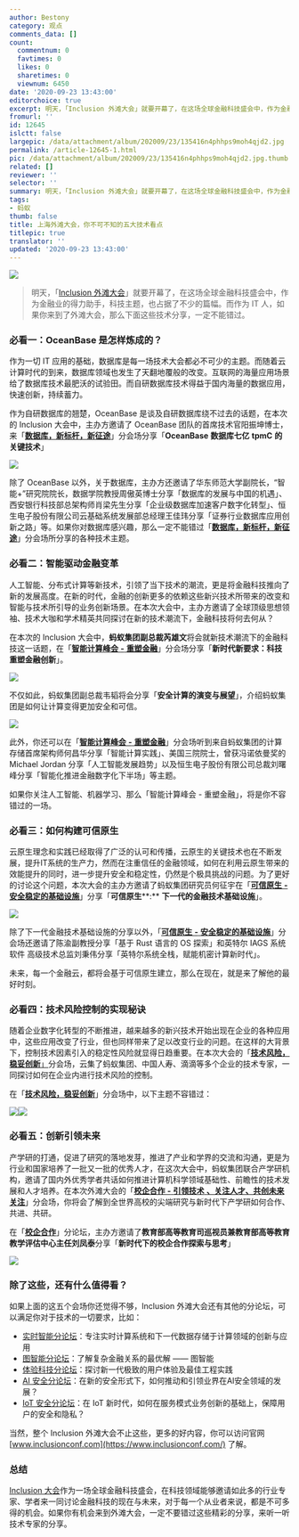 ```yaml
---
author: Bestony
category: 观点
comments_data: []
count:
  commentnum: 0
  favtimes: 0
  likes: 0
  sharetimes: 0
  viewnum: 6450
date: '2020-09-23 13:43:00'
editorchoice: true
excerpt: 明天，「Inclusion 外滩大会」就要开幕了，在这场全球金融科技盛会中，作为金融业的得力助手，科技主题，也占据了不少的篇幅。而作为 IT 人，如果你来到了外滩大会，那么下面这些技术分享，一定不能错过。
fromurl: ''
id: 12645
islctt: false
largepic: /data/attachment/album/202009/23/135416n4phhps9moh4qjd2.jpg
permalink: /article-12645-1.html
pic: /data/attachment/album/202009/23/135416n4phhps9moh4qjd2.jpg.thumb.jpg
related: []
reviewer: ''
selector: ''
summary: 明天，「Inclusion 外滩大会」就要开幕了，在这场全球金融科技盛会中，作为金融业的得力助手，科技主题，也占据了不少的篇幅。而作为 IT 人，如果你来到了外滩大会，那么下面这些技术分享，一定不能错过。
tags:
- 蚂蚁
thumb: false
title: 上海外滩大会，你不可不知的五大技术看点
titlepic: true
translator: ''
updated: '2020-09-23 13:43:00'
---
```


![](/data/attachment/album/202009/23/135416n4phhps9moh4qjd2.jpg)



> 
> 明天，「[Inclusion 外滩大会](https://www.inclusionconf.com/)」就要开幕了，在这场全球金融科技盛会中，作为金融业的得力助手，科技主题，也占据了不少的篇幅。而作为 IT 人，如果你来到了外滩大会，那么下面这些技术分享，一定不能错过。
> 
> 
> 


### 必看一：OceanBase 是怎样炼成的？


作为一切 IT 应用的基础，数据库是每一场技术大会都必不可少的主题。而随着云计算时代的到来，数据库领域也发生了天翻地覆般的改变。互联网的海量应用场景给了数据库技术最肥沃的试验田。而自研数据库技术得益于国内海量的数据应用，快速创新，持续蓄力。


作为自研数据库的翘楚，OceanBase 是谈及自研数据库绕不过去的话题，在本次的 Inclusion 大会中，主办方邀请了 OceanBase 团队的首席技术官阳振坤博士，来「[**数据库，新标杆，新征途**](https://www.inclusionconf.com/schedule/forums/7040)」分会场分享「**OceanBase** **数据库七亿** **tpmC** **的关键技术**」


![](/data/attachment/album/202009/23/133100hkcj444z1mzknjjy.png)


除了 OceanBase 以外，关于数据库，主办方还邀请了华东师范大学副院长，“智能+”研究院院长，数据学院教授周傲英博士分享「数据库的发展与中国的机遇」、西安银行科技部总架构师肖梁先生分享「企业级数据库加速客户数字化转型」、恒生电子股份有限公司云基础系统发展部总经理王佳玮分享「证券行业数据库应用创新之路」等。如果你对数据库感兴趣，那么一定不能错过「[**数据库，新标杆，新征途**](https://www.inclusionconf.com/schedule/forums/7040)」分会场所分享的各种技术主题。


### 必看二：智能驱动金融变革


人工智能、分布式计算等新技术，引领了当下技术的潮流，更是将金融科技推向了新的发展高度。在新的时代，金融的创新更多的依赖这些新兴技术所带来的改变和智能与技术所引导的业务创新场景。在本次大会中，主办方邀请了全球顶级思想领袖、技术大咖和学术精英共同探讨在新的技术潮流下，金融科技将何去何从？


在本次的 Inclusion 大会中，**蚂蚁集团副总裁芮雄文**将会就新技术潮流下的金融科技这一话题，在「[**智能计算峰会** **-** **重塑金融**](https://www.inclusionconf.com/schedule/forums/7038)」分会场分享「**新时代新要求：科技重塑金融创新**」。


![](/data/attachment/album/202009/23/133142qzyd3vc3chjnxyj3.png)


不仅如此，蚂蚁集团副总裁韦韬将会分享「**安全计算的演变与展望**」，介绍蚂蚁集团是如何让计算变得更加安全和可信。


![](/data/attachment/album/202009/23/133203w4e2rbj4mrqjp4tu.png)


此外，你还可以在「[**智能计算峰会** **-** **重塑金融**](https://www.inclusionconf.com/schedule/forums/7038)」分会场听到来自蚂蚁集团的计算存储首席架构师何昌华分享「智能计算实践」、美国三院院士，曾获冯诺依曼奖的 Michael Jordan 分享「人工智能发展趋势」以及恒生电子股份有限公司总裁刘曙峰分享「智能化推进金融数字化下半场」等主题。


如果你关注人工智能、机器学习、那么「智能计算峰会 - 重塑金融」，将是你不容错过的一场。


### 必看三：如何构建可信原生


云原生理念和实践已经取得了广泛的认可和传播，云原生的关键技术也在不断发展，提升IT系统的生产力，然而在注重信任的金融领域，如何在利用云原生带来的效能提升的同时，进一步提升安全和稳定性，仍然是个极具挑战的问题。为了更好的讨论这个问题，本次大会的主办方邀请了蚂蚁集团研究员何征宇在「[**可信原生** **-** **安全稳定的基础设施**](https://www.inclusionconf.com/schedule/forums/7043)」分享「**可信原生****:** **下一代的金融技术基础设施**」。


![](/data/attachment/album/202009/23/133230ofpedpehwhzhwhto.png)


除了下一代金融技术基础设施的分享以外，「[**可信原生** **-** **安全稳定的基础设施**](https://www.inclusionconf.com/schedule/forums/7043)」分会场还邀请了陈渝副教授分享「基于 Rust 语言的 OS 探索」和英特尔 IAGS 系统软件 高级技术总监刘秉伟分享「英特尔系统全栈，赋能机密计算新时代」。


未来，每一个金融云，都将会基于可信原生建立，那么在现在，就是来了解他的最好时刻。


### 必看四：技术风险控制的实现秘诀


随着企业数字化转型的不断推进，越来越多的新兴技术开始出现在企业的各种应用中，这些应用改变了行业，但也同样带来了足以改变行业的问题。在这样的大背景下，控制技术因素引入的稳定性风险就显得日趋重要。在本次大会的「[**技术风险，稳妥创新**」](https://www.inclusionconf.com/schedule/forums/7048)分会场，云集了蚂蚁集团、中国人寿、滴滴等多个企业的技术专家，一同探讨如何在企业内进行技术风险的控制。


在「[**技术风险，稳妥创新**](https://www.inclusionconf.com/schedule/forums/7048)」分会场中，以下主题不容错过：


![](/data/attachment/album/202009/23/133313awjx4lldk8b8wt8u.png)![](/data/attachment/album/202009/23/133325f0t0imxn7mmx68m2.png)


### 必看五：创新引领未来


产学研的打通，促进了研究的落地发芽，推进了产业和学界的交流和沟通，更是为行业和国家培养了一批又一批的优秀人才，在这次大会中，蚂蚁集团联合产学研机构，邀请了国内外优秀学者共话如何推进计算机科学领域基础性、前瞻性的技术发展和人才培养。在本次外滩大会的「[**校企合作** **-** **引领技术** **、关注人才、共创未来关注**](https://www.inclusionconf.com/schedule/forums/7044)」分会场，你将会了解到全世界高校的尖端研究与新时代下产学研如何合作、共进、共研。


在「[**校企合作**](https://www.inclusionconf.com/schedule/forums/7044)」分论坛，主办方邀请了**教育部高等教育司巡视员兼教育部高等教育教学评估中心主任刘凤泰**分享「**新时代下的校企合作探索与思考**」


![](/data/attachment/album/202009/23/133352t0h0b76hbhshbx37.png)


### 除了这些，还有什么值得看？


如果上面的这五个会场你还觉得不够，Inclusion 外滩大会还有其他的分论坛，可以满足你对于技术的一切要求，比如：


* [实时智能分论坛](https://www.inclusionconf.com/schedule/forums/7045)：专注实时计算系统和下一代数据存储于计算领域的创新与应用
* [图智能分论坛](https://www.inclusionconf.com/schedule/forums/7042)：了解复杂金融关系的最优解 —— 图智能
* [体验科技分论坛](https://www.inclusionconf.com/schedule/forums/7041)：探讨新一代极致的用户体验及最佳工程实践
* [AI 安全分论坛](https://www.inclusionconf.com/schedule/forums/7000)：在新的安全形式下，如何推动和引领业界在AI安全领域的发展？
* [IoT 安全分论坛](https://www.inclusionconf.com/schedule/forums/6998)：在 IoT 新时代，如何在服务模式业务创新的基础上，保障用户的安全和隐私？


当然，整个 Inclusion 外滩大会不止这些，更多的好内容，你可以访问官网 [www.inclusionconf.com](https://www.inclusionconf.com/) 了解。


### 总结


[Inclusion 大会](https://www.inclusionconf.com/)作为一场全球金融科技盛会，在科技领域能够邀请如此多的行业专家、学者来一同讨论金融科技的现在与未来，对于每一个从业者来说，都是不可多得的机会。如果你有机会来到外滩大会，一定不要错过这些精彩的分享，来听一听技术专家的分享。